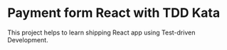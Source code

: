 # Payment form React with TDD Kata

This project helps to learn shipping React app using Test-driven Development.
